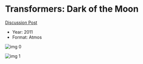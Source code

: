 # Transformers: Dark of the Moon

[Discussion Post](https://www.avsforum.com/threads/bass-eq-for-filtered-movies.2995212/post-56818154)

* Year: 2011
* Format: Atmos

![img 0](https://i.imgur.com/o892lli.jpg)

![img 1](https://i.imgur.com/RqnAtNt.png)

